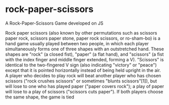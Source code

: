 # rock-paper-scissors
A Rock-Paper-Scissors Game developed on JS

Rock paper scissors (also known by other permutations such as scissors paper rock, scissors paper stone, paper rock scissors, or ro-sham-bo) is a hand game usually played between two people, in which each player simultaneously forms one of three shapes with an outstretched hand. These shapes are "rock" (a closed fist), "paper" (a flat hand), and "scissors" (a fist with the index finger and middle finger extended, forming a V). "Scissors" is identical to the two-fingered V sign (also indicating "victory" or "peace") except that it is pointed horizontally instead of being held upright in the air.
A player who decides to play rock will beat another player who has chosen scissors ("rock crushes scissors" or sometimes "blunts scissors"[1]), but will lose to one who has played paper ("paper covers rock"); a play of paper will lose to a play of scissors ("scissors cuts paper"). If both players choose the same shape, the game is tied
